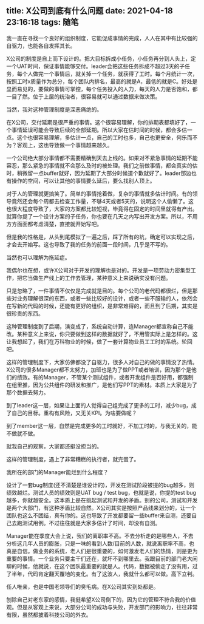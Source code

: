 title: X公司到底有什么问题
date: 2021-04-18 23:16:18
tags: 随笔
---

我一直在寻找一个良好的组织制度，它能促成事情的完成，人人在其中有比较强的自驱力，也能各自发挥其长。<!--more-->

X公司的制度是自上而下设计的。把大目标拆成小任务，小任务再分到人头上，定一个UAT时间，保证事情能够交付。leader会把这些任务拆成不超过3天的子任务，每个人做完一个事情后，就关掉一个任务，就获得了工时。每个月统计一次，按照工时x质量作为总分，每个团队内排名，最高的就是A，最低的就是C。好处是显而易见的，要做的事情可掌控，每个任务投入的人力，每天的人力是否饱和，都一目了然。位于上层的统治者，很容易就可以通过数据来做决策。

当然，我对这种管理制度是深恶痛绝的。

在X公司，交付延期是很严重的事情。这个很容易理解，你的排期表都填好了，一个事情延误可能会导致后续的全部延期。所以大家在估时间的时候，都会多估一点。这个也很容易理解，多估计一点，自己的工时也多，自己也更安全，何乐而不为？客观上，这也导致做一个事情越来越久。

一个公司绝大部分事情都不需要精确到天去上线的。如果对不紧急事情的延期不能容忍，那么紧急的事情就不会那么及时的被处理。我们之前做事情，都会真实的估时，稍微留一点buffer就好，因为延期了大部分时候道个歉就好了。leader那边也有操作的空间，可以让其他的事情要么延后，要么找别人顶上。

对于人的管理就更搞笑了。简单的事情抢着做，复杂的事情就多估计时间。有的领导竟然还会每个周都去检查工作量，不够4天或者5天的，说明这个人偷懒了。这也很大程度导致了，大家的方案都比较短视，毕竟得在固定的时间里就得有产出。就算你提了一个设计方案的子任务，你也要在几天之内写出开发方案。所以，不用方方面面都考虑清楚，直接就开始写吧。

但是我的性格是，从头到尾模拟了一遍之后，踩了所有的坑，确定可以实现之后，才会去开始写。这也导致了我的任务的前面一段时间，几乎是不写的。

当然也可以理解为拖延症。

我偶尔也在想，或许X公司对于开发的理解也是对的。开发是一项劳动力密集型工作，把它当做生产线上的工作去管理，某种意义上来说确实没有问题。

只是忽略了，一件事情不仅仅是完成就是目的。每个公司的老代码都很烂，但是那些对业务理解很深的东西，或者一些比较好的设计，或者一些不服输的人，依然会在写新的代码的时候，还能有更好的组织，是非常难得的，而且到了后期，其实是很珍贵的东西。

这种管理制度到了后期，演变成了，系统自动计算，连Manager都宣称自己不能改。某种意义上来说，你只要做到这样的数据就好了，不用管实际上是怎样的。这让我想起了，我们在万科物业的时候，做了一套计算物业员工工时的系统。轮回吧。

这样的管理制度下，大家仿佛都没了自驱力，很多人对自己的做的事情没了热情。X公司的很多Manager都不太努力，加班也是为了做PPT或者培训，因为那个是他们的绩效。有的Manager，不管某个测试组件，或者开发组件是否好用，都强制在组里推，因为公共组件的研发和推广，是他们写PPT的素材。本质上大家是为了那个数据去努力。

到了leader这一层，如果让上面的人觉得自己组完成了更多的工时，减少bug，成了自己的目标。重构有风险，又无关KPI。为啥要做呢？

到了member这一层，自然是完成更多的工时就好，不加工时的，与我无关的，能不做就不做。

就我自己的观察，大家都还挺没担当的。

这样的管理制度，遇上了非常糟糕的执行者，就完蛋了。

我所在的部门的Manager能烂到什么程度？

设计了一套bug制度(还不清楚是谁设计的)，开发在测试阶段被提的bug越多，则绩效越烂。测试人员的绩效则是UAT bug / test bug，也就是说，你提的test bug越多，你就越安全。这本质上是在挑起测试和开发的矛盾。别的公司，测试和开发是两个大部门，有这种矛盾比较自然。X公司其实是按照产品线来划分的，让一个团队也这么不团结，真有你的。这也导致了开发都要留一些buffer来自测，还要自己去跑测试用例。不过往往就是大家多估计了时间，却没有自测。

Manager能在季度大会上说，我们的离职率不高。不去分析走的是哪些人，不去分析这几年人员的膨胀，只是一味的看到人数/目前的人数，就说离职率不高，也真是自信。做业务的系统，老人们是很重要的，如何激发老人们的热情，则是更为重要的事情。一个业务只要主干们还在，就坏不到哪里去。我跟目前的部门老大闲聊的时候，他就说，在这个团队最重要的就是人。代码，数据被偷走了没有用，过了半年，代码肯定翻天覆地的变化。有了这波人，我就什么都可以做。高下立判。

任人唯亲，也是中国老领导们的臭毛病。在X公司其实到处都是。

刨除自己对老东家的感情，我挺希望X公司倒下的，因为它的管理不符合我的价值观。但是从客观上来说，大部分公司的成功与失败，开发部门的影响力，往往非常有限，虽然都披着科技公司的外衣。